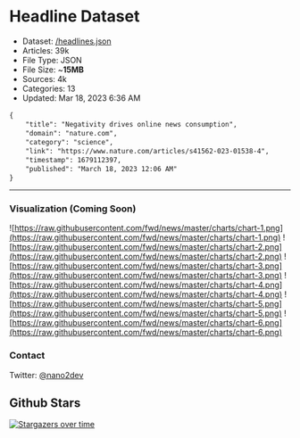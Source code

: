 # Headline Dataset

- Dataset: [/headlines.json](https://raw.githubusercontent.com/fwd/news/master/headlines.json) 
- Articles: 39k
- File Type: JSON
- File Size: ~**15MB**
- Sources: 4k
- Categories: 13
- Updated: Mar 18, 2023 6:36 AM

```
{
    "title": "Negativity drives online news consumption",
    "domain": "nature.com",
    "category": "science",
    "link": "https://www.nature.com/articles/s41562-023-01538-4",
    "timestamp": 1679112397,
    "published": "March 18, 2023 12:06 AM"
}
```

---

### Visualization (Coming Soon)

![https://raw.githubusercontent.com/fwd/news/master/charts/chart-1.png](https://raw.githubusercontent.com/fwd/news/master/charts/chart-1.png)
![https://raw.githubusercontent.com/fwd/news/master/charts/chart-2.png](https://raw.githubusercontent.com/fwd/news/master/charts/chart-2.png)
![https://raw.githubusercontent.com/fwd/news/master/charts/chart-3.png](https://raw.githubusercontent.com/fwd/news/master/charts/chart-3.png)
![https://raw.githubusercontent.com/fwd/news/master/charts/chart-4.png](https://raw.githubusercontent.com/fwd/news/master/charts/chart-4.png)
![https://raw.githubusercontent.com/fwd/news/master/charts/chart-5.png](https://raw.githubusercontent.com/fwd/news/master/charts/chart-5.png)
![https://raw.githubusercontent.com/fwd/news/master/charts/chart-6.png](https://raw.githubusercontent.com/fwd/news/master/charts/chart-6.png)

### Contact 

Twitter: [@nano2dev](https://twitter.com/nano2dev)

## Github Stars

[![Stargazers over time](https://starchart.cc/fwd/news.svg)](https://starchart.cc/fwd/news)
